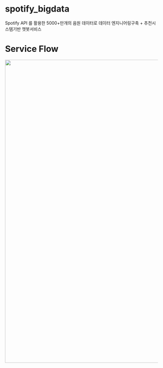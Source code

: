 # spotify_bigdata
Spotify API 를 활용한 5000+만개의 음원 데이터로 데이터 엔지니어링구축 + 추천시스템기반 챗봇서비스


# Service Flow
<img src="https://github.com/Kangho-Lee/spotify_bigdata/spotify_bigdata/data/pics/serviceflow.png" width="1000" />
